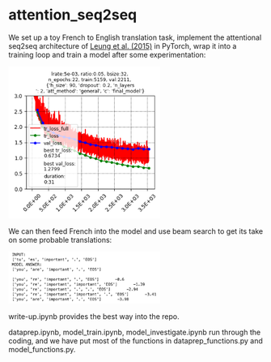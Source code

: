 # attention_seq2seq

We set up a toy French to English translation task, implement the attentional seq2seq architecture of [Leung et al. (2015)](https://arxiv.org/pdf/1508.04025) in PyTorch, wrap it into a training loop and train a model after some experimentation:

<img src="results/5e-03_0.05_32_{'h_size':90,'dropout':0.2,'n_layers':2,'att_method':'general','c':'final_model'}.png" alt="pic" width="300"/>
                  
We can then feed French into the model and use beam search to get its take on some probable translations:

<img src="write-up_pics/e.png" alt="pic" width="300"/>


write-up.ipynb provides the best way into the repo.

dataprep.ipynb, model_train.ipynb, model_investigate.ipynb run through the coding, and we have put most of the functions in dataprep_functions.py and model_functions.py. 

